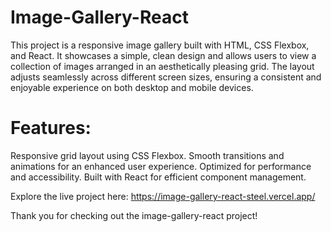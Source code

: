 # Image-Gallery-React 

This project is a responsive image gallery built with HTML, CSS Flexbox, and React. It showcases a simple, clean design and allows users to view a collection of images arranged in an aesthetically pleasing grid. The layout adjusts seamlessly across different screen sizes, ensuring a consistent and enjoyable experience on both desktop and mobile devices.

# Features:

Responsive grid layout using CSS Flexbox.
Smooth transitions and animations for an enhanced user experience.
Optimized for performance and accessibility.
Built with React for efficient component management.

Explore the live project here: https://image-gallery-react-steel.vercel.app/

Thank you for checking out the image-gallery-react project!
